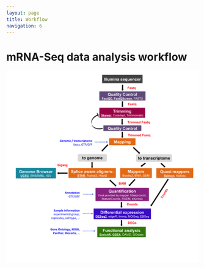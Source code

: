 ```yaml
---
layout: page
title: Workflow
navigation: 6
---
```


# mRNA-Seq data analysis workflow


<img src="images/RNAseq_workflow.png" width="1000"/>



